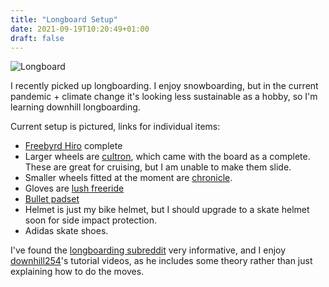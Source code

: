 ```yaml
---
title: "Longboard Setup"
date: 2021-09-19T10:20:49+01:00
draft: false
---
```


![Longboard](/longboard.jpg)

I recently picked up longboarding. I enjoy snowboarding, but in the current pandemic + climate change it's looking less sustainable as a hobby, so I'm learning downhill longboarding.

Current setup is pictured, links for individual items:

* [Freebyrd Hiro](https://lushlongboards.com/buy/freebyrd-hiro/) complete
* Larger wheels are [cultron](https://shop.lushlongboards.com/collections/wheels/products/cult-wheels-cultron-74mm-white), which came with the board as a complete. These are great for cruising, but I am unable to make them slide.
* Smaller wheels fitted at the moment are [chronicle](https://shop.lushlongboards.com/collections/wheels/products/cult-wheels-chronicle-65mm-white).
* Gloves are [lush freeride](https://shop.lushlongboards.com/collections/gloves/products/freeride-gloves)
* [Bullet padset](https://vandemlongboardshop.co.uk/products/bullet-combo-standard-padset-adult)
* Helmet is just my bike helmet, but I should upgrade to a skate helmet soon for side impact protection.
* Adidas skate shoes.

I've found the [longboarding subreddit](https://www.reddit.com/r/longboarding/) very informative, and I enjoy [downhill254](https://downhill254.com/)'s tutorial videos, as he includes some theory rather than just explaining how to do the moves.
